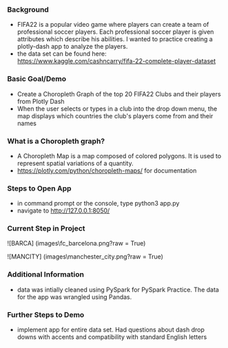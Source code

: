 ### Background
- FIFA22 is a popular video game where players can create a team of professional soccer players. Each professional soccer player 
is given attributes which describe his abilities. I wanted to practice creating a plotly-dash app to analyze the players.
- the data set can be found here: https://www.kaggle.com/cashncarry/fifa-22-complete-player-dataset


### Basic Goal/Demo
- Create a Choropleth Graph of the top 20 FIFA22 Clubs and their players from Plotly Dash
- When the user selects or types in a club into the drop down menu, the map displays which countries the club's players come from
  and their names


### What is a Choropleth graph?
- A Choropleth Map is a map composed of colored polygons. It is used to represent spatial variations of a quantity. 
- https://plotly.com/python/choropleth-maps/ for documentation


### Steps to Open App
- in command prompt or the console, type python3 app.py
- navigate to http://127.0.0.1:8050/

### Current Step in Project
![BARCA] (images\fc_barcelona.png?raw = True)

![MANCITY] (images\manchester_city.png?raw = True)



### Additional Information
- data was intially cleaned using PySpark for PySpark Practice. The data for the app was wrangled using Pandas.


### Further Steps to Demo
- implement app for entire data set. Had questions about dash drop downs with accents and compatibility with standard English letters